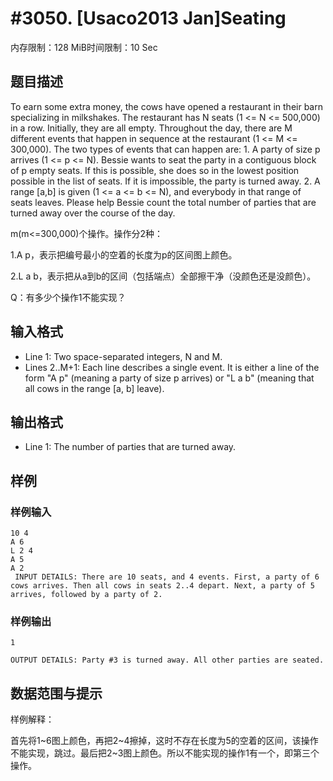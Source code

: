 # #3050. [Usaco2013 Jan]Seating

内存限制：128 MiB时间限制：10 Sec

## 题目描述

To earn some extra money, the cows have opened a restaurant in their barn specializing in milkshakes. The restaurant has N seats (1 <= N <= 500,000) in a row. Initially, they are all empty. Throughout the day, there are M different events that happen in sequence at the restaurant (1 <= M <= 300,000). The two types of events that can happen are: 1. A party of size p arrives (1 <= p <= N). Bessie wants to seat the party in a contiguous block of p empty seats. If this is possible, she does so in the lowest position possible in the list of seats. If it is impossible, the party is turned away. 2. A range [a,b] is given (1 <= a <= b <= N), and everybody in that range of seats leaves. Please help Bessie count the total number of parties that are turned away over the course of the day. 

m(m<=300,000)个操作。操作分2种：

1.A p，表示把编号最小的空着的长度为p的区间图上颜色。

2.L a b，表示把从a到b的区间（包括端点）全部擦干净（没颜色还是没颜色）。

Q：有多少个操作1不能实现？

 

## 输入格式

 

* Line 1: Two space-separated integers, N and M. 
* Lines 2..M+1: Each line describes a single event. It is either a line of the form "A p" (meaning a party of size p arrives) or "L a b" (meaning that all cows in the range [a, b] leave).

## 输出格式

 * Line 1: The number of parties that are turned away. 

 

## 样例

### 样例输入

    
    10 4 
    A 6 
    L 2 4 
    A 5 
    A 2
     INPUT DETAILS: There are 10 seats, and 4 events. First, a party of 6 cows arrives. Then all cows in seats 2..4 depart. Next, a party of 5 arrives, followed by a party of 2. 
    
     
    

### 样例输出

    
    1 
    
    OUTPUT DETAILS: Party #3 is turned away. All other parties are seated. 
    
    
     
    
    

## 数据范围与提示

样例解释：

  首先将1~6图上颜色，再把2~4擦掉，这时不存在长度为5的空着的区间，该操作不能实现，跳过。最后把2~3图上颜色。所以不能实现的操作1有一个，即第三个操作。
